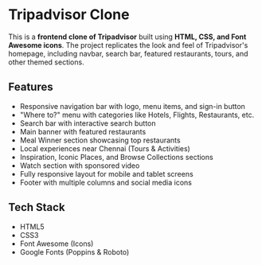 # Tripadvisor Clone

This is a **frontend clone of Tripadvisor** built using **HTML, CSS, and Font Awesome icons**. The project replicates the look and feel of Tripadvisor's homepage, including navbar, search bar, featured restaurants, tours, and other themed sections.

## Features

- Responsive navigation bar with logo, menu items, and sign-in button
- "Where to?" menu with categories like Hotels, Flights, Restaurants, etc.
- Search bar with interactive search button
- Main banner with featured restaurants
- Meal Winner section showcasing top restaurants
- Local experiences near Chennai (Tours & Activities)
- Inspiration, Iconic Places, and Browse Collections sections
- Watch section with sponsored video
- Fully responsive layout for mobile and tablet screens
- Footer with multiple columns and social media icons

## Tech Stack

- HTML5
- CSS3
- Font Awesome (Icons)
- Google Fonts (Poppins & Roboto)


